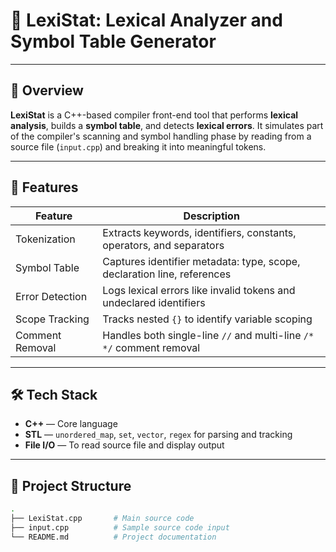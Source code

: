 # 🧠 LexiStat: Lexical Analyzer and Symbol Table Generator

---

## 📌 Overview

**LexiStat** is a C++-based compiler front-end tool that performs **lexical analysis**, builds a **symbol table**, and detects **lexical errors**. It simulates part of the compiler's scanning and symbol handling phase by reading from a source file (`input.cpp`) and breaking it into meaningful tokens.

---

## 🎯 Features

| Feature              | Description                                                                 |
|----------------------|-----------------------------------------------------------------------------|
| Tokenization         | Extracts keywords, identifiers, constants, operators, and separators        |
| Symbol Table         | Captures identifier metadata: type, scope, declaration line, references     |
| Error Detection      | Logs lexical errors like invalid tokens and undeclared identifiers          |
| Scope Tracking       | Tracks nested `{}` to identify variable scoping                             |
| Comment Removal      | Handles both single-line `//` and multi-line `/* */` comment removal        |

---

## 🛠️ Tech Stack

- **C++** — Core language
- **STL** — `unordered_map`, `set`, `vector`, `regex` for parsing and tracking
- **File I/O** — To read source file and display output

---

## 📁 Project Structure

```bash
.
├── LexiStat.cpp       # Main source code
├── input.cpp          # Sample source code input
└── README.md          # Project documentation
